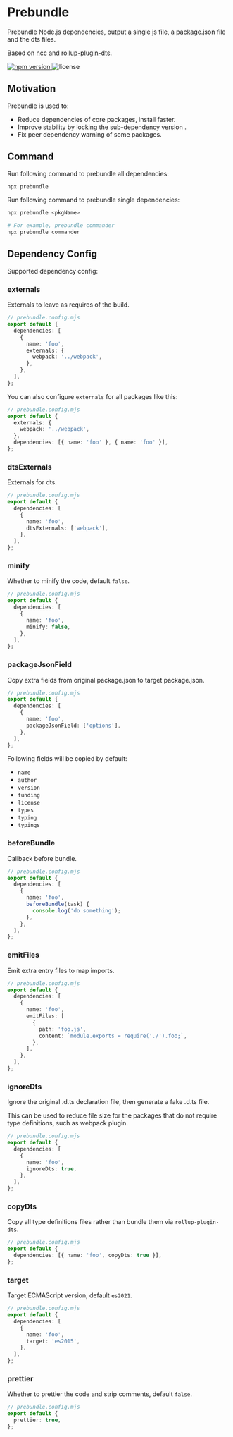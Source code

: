 # Prebundle

Prebundle Node.js dependencies, output a single js file, a package.json file and the dts files.

Based on [ncc](https://github.com/vercel/ncc) and [rollup-plugin-dts](https://www.npmjs.com/package/rollup-plugin-dts).

<p>
  <a href="https://npmjs.com/package/prebundle">
   <img src="https://img.shields.io/npm/v/prebundle?style=flat-square&colorA=564341&colorB=EDED91" alt="npm version" />
  </a>
    <img src="https://img.shields.io/badge/License-MIT-blue.svg?style=flat-square&colorA=564341&colorB=EDED91" alt="license" />
</p>

## Motivation

Prebundle is used to:

- Reduce dependencies of core packages, install faster.
- Improve stability by locking the sub-dependency version .
- Fix peer dependency warning of some packages.

## Command

Run following command to prebundle all dependencies:

```bash
npx prebundle
```

Run following command to prebundle single dependencies:

```bash
npx prebundle <pkgName>

# For example, prebundle commander
npx prebundle commander
```

## Dependency Config

Supported dependency config:

### externals

Externals to leave as requires of the build.

```ts
// prebundle.config.mjs
export default {
  dependencies: [
    {
      name: 'foo',
      externals: {
        webpack: '../webpack',
      },
    },
  ],
};
```

You can also configure `externals` for all packages like this:

```ts
// prebundle.config.mjs
export default {
  externals: {
    webpack: '../webpack',
  },
  dependencies: [{ name: 'foo' }, { name: 'foo' }],
};
```

### dtsExternals

Externals for dts.

```ts
// prebundle.config.mjs
export default {
  dependencies: [
    {
      name: 'foo',
      dtsExternals: ['webpack'],
    },
  ],
};
```

### minify

Whether to minify the code, default `false`.

```ts
// prebundle.config.mjs
export default {
  dependencies: [
    {
      name: 'foo',
      minify: false,
    },
  ],
};
```

### packageJsonField

Copy extra fields from original package.json to target package.json.

```ts
// prebundle.config.mjs
export default {
  dependencies: [
    {
      name: 'foo',
      packageJsonField: ['options'],
    },
  ],
};
```

Following fields will be copied by default:

- `name`
- `author`
- `version`
- `funding`
- `license`
- `types`
- `typing`
- `typings`

### beforeBundle

Callback before bundle.

```ts
// prebundle.config.mjs
export default {
  dependencies: [
    {
      name: 'foo',
      beforeBundle(task) {
        console.log('do something');
      },
    },
  ],
};
```

### emitFiles

Emit extra entry files to map imports.

```ts
// prebundle.config.mjs
export default {
  dependencies: [
    {
      name: 'foo',
      emitFiles: [
        {
          path: 'foo.js',
          content: `module.exports = require('./').foo;`,
        },
      ],
    },
  ],
};
```

### ignoreDts

Ignore the original .d.ts declaration file, then generate a fake .d.ts file.

This can be used to reduce file size for the packages that do not require type definitions, such as webpack plugin.

```ts
// prebundle.config.mjs
export default {
  dependencies: [
    {
      name: 'foo',
      ignoreDts: true,
    },
  ],
};
```

### copyDts

Copy all type definitions files rather than bundle them via `rollup-plugin-dts`.

```ts
// prebundle.config.mjs
export default {
  dependencies: [{ name: 'foo', copyDts: true }],
};
```

### target

Target ECMAScript version, default `es2021`.

```ts
// prebundle.config.mjs
export default {
  dependencies: [
    {
      name: 'foo',
      target: 'es2015',
    },
  ],
};
```

### prettier

Whether to prettier the code and strip comments, default `false`.

```ts
// prebundle.config.mjs
export default {
  prettier: true,
};
```
